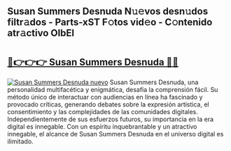 ## Susan Summers Desnuda N𝚞𝚎vos desn𝚞dos filtr𝚊dos - Parts-xST F𝚘tos vid𝚎o - C𝚘ntenido atr𝚊ctivo OIbEl

# <h2><a href="http://mb2wliw.tromn.icu/?c=Susan+Summers+Desnuda">🔗👉👉👉 Susan Summers Desnuda 🔗🔗</a></h2>

[![Susan Summers Desnuda nuevo](https://i.imgur.com/pEAQMta.gif)](http://mb2wliw.tromn.icu/?c=Susan+Summers+Desnuda)
Susan Summers Desnuda, una personalidad multifacética y enigmática, desafía la comprensión fácil. Su método único de interactuar con audiencias en línea ha fascinado y provocado críticas, generando debates sobre la expresión artística, el consentimiento y las complejidades de las comunidades digitales. Independientemente de sus esfuerzos futuros, su importancia en la era digital es innegable. Con un espíritu inquebrantable y un atractivo innegable, el alcance de Susan Summers Desnuda en el universo digital es ilimitado.
